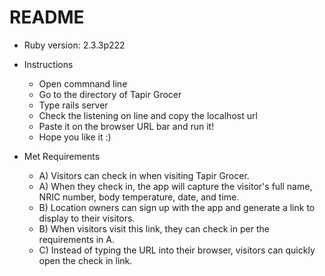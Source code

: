 # README
* Ruby version: 2.3.3p222

* Instructions
  - Open commnand line
  - Go to the directory of Tapir Grocer
  - Type rails server
  - Check the listening on line and copy the localhost url
  - Paste it on the browser URL bar and run it!
  - Hope you like it :)
* Met Requirements
  -	A) Visitors can check in when visiting Tapir Grocer.
  -	A) When they check in, the app will capture the visitor's full name, NRIC number, body temperature, date, and time.
  -	B) Location owners can sign up with the app and generate a link to display to their visitors.
  -	B) When visitors visit this link, they can check in per the requirements in A.
  -	C) Instead of typing the URL into their browser, visitors can quickly open the check in link.
